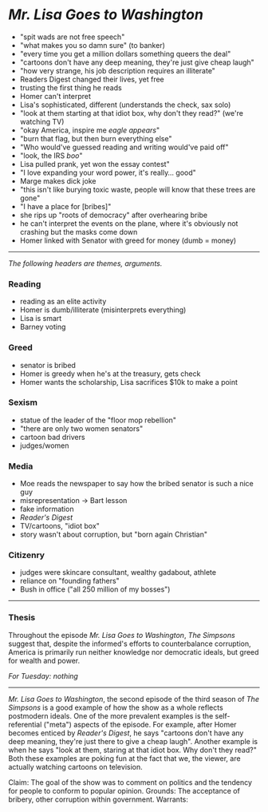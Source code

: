 # _Mr. Lisa Goes to Washington_

* "spit wads are not free speech"
* "what makes you so damn sure" (to banker)
* "every time you get a million dollars something queers the deal"
* "cartoons don't have any deep meaning, they're just give cheap laugh"
* "how very strange, his job description requires an illiterate"
* Readers Digest changed their lives, yet free
* trusting the first thing he reads
* Homer can't interpret
* Lisa's sophisticated, different (understands the check, sax solo)
* "look at them starting at that idiot box, why don't they read?" (we're watching TV)
* "okay America, inspire me *eagle appears*"
* "burn that flag, but then burn everything else"
* "Who would've guessed reading and writing would've paid off"
* "look, the IRS *boo*"
* Lisa pulled prank, yet won the essay contest"
* "I love expanding your word power, it's really… good"
* Marge makes dick joke
* "this isn't like burying toxic waste, people will know that these trees are gone"
* "I have a place for [bribes]"
* she rips up "roots of democracy" after overhearing bribe
* he can't interpret the events on the plane, where it's obviously not crashing but the masks come down
* Homer linked with Senator with greed for money (dumb = money)

***

_The following headers are themes, arguments._

### Reading

* reading as an elite activity
* Homer is dumb/illiterate (misinterprets everything)
* Lisa is smart
* Barney voting

### Greed

* senator is bribed
* Homer is greedy when he's at the treasury, gets check
* Homer wants the scholarship, Lisa sacrifices $10k to make a point

### Sexism

* statue of the leader of the "floor mop rebellion"
* "there are only two women senators"
* cartoon bad drivers
* judges/women

### Media

* Moe reads the newspaper to say how the bribed senator is such a nice guy
* misrepresentation &rarr; Bart lesson
* fake information
* _Reader's Digest_
* TV/cartoons, "idiot box"
* story wasn't about corruption, but "born again Christian"

### Citizenry

* judges were skincare consultant, wealthy gadabout, athlete
* reliance on "founding fathers"
* Bush in office ("all 250 million of my bosses")

***

### Thesis

Throughout the episode _Mr. Lisa Goes to Washington_, _The Simpsons_ suggest that, despite the informed's efforts to counterbalance corruption, America is primarily run neither knowledge nor democratic ideals, but greed for wealth and power.

_For Tuesday: nothing_

***

_Mr. Lisa Goes to Washington_, the second episode of the third season of _The Simpsons_ is a good example of how the show as a whole reflects postmodern ideals. One of the more prevalent examples is the self-referential ("meta") aspects of the episode. For example, after Homer becomes enticed by _Reader's Digest_, he says "cartoons don't have any deep meaning, they're just there to give a cheap laugh". Another example is when he says "look at them, staring at that idiot box. Why don't they read?" Both these examples are poking fun at the fact that we, the viewer, are actually watching cartoons on television.

Claim: The goal of the show was to comment on politics and the tendency for people to conform to popular opinion.
Grounds: The acceptance of bribery, other corruption within government.
Warrants: 